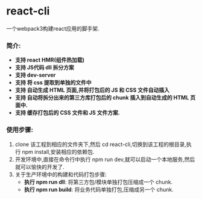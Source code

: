 # react-cli
一个webpack3构建react应用的脚手架.

### 简介:
- **支持 react HMR(组件热加载)**
- **支持 JS代码 dll 拆分方案**
- **支持 dev-server**
- **支持 将 css 提取到单独的文件中**
- **支持 自动生成 HTML 页面,并将打包后的 JS 和 CSS 文件自动插入**
- **支持 自动将拆分出来的第三方库打包后的 chunk 插入到自动生成的 HTML 页面中.**
- **支持 缓存打包后的 CSS 文件和 JS 文件方案.**

### 使用步骤:
1. clone 该工程到相应的文件夹下,然后 cd react-cli,切换到该工程的根目录,执行 npm install,安装相应的依赖包.
2. 开发环境中,直接在命令行中执行 npm run dev,就可以启动一个本地服务,然后就可以愉快的开发了.
3. 关于生产环境中的构建和代码打包步骤:
    - **执行 npm run dll**: 将第三方包/模块单独打包压缩成一个 chunk.
    - **执行 npm run build**: 将业务代码单独打包,压缩成另一个 chunk.
